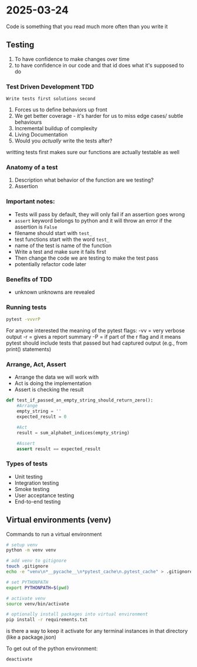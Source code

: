 # 2025-03-24
Code is something that you read much more often than you write it
## Testing
1. To have confidence to make changes over time
2. to have confidence in our code and that id does what it's supposed to do

### Test Driven Development TDD
    Write tests first solutions second
1. Forces us to define behaviors up front
2. We get better coverage - it's harder for us to miss edge cases/ subtle behaviours
3. Incremental buildup of complexity
4. Living Documentation
5. Would you *actually* write the tests after?

writting tests first makes sure our functions are actually testable as well
### Anatomy of a test
1. Description
    what behavior of the function are we testing?
2. Assertion

### Important notes:
- Tests will pass by default, they will only fail if an assertion goes wrong
- `assert` keyword belongs to python and it will throw an error if the assertion is `False`
- filename should start with `test_`
- test functions start with the word `test_`
- name of the test is name of the function
- Write a test and make sure it fails first
- Then change the code we are testing to make the test pass
- potentially refactor code later

### Benefits of TDD
- unknown unknowns are revealed


### Running tests
```bash
pytest -vvvrP

```
For anyone interested the meaning of the pytest flags:
-vv = very verbose output
-r = gives a report summary
-P = if part of the r flag and it means pytest should include tests that passed but had captured output (e.g., from print() statements)

### Arrange, Act, Assert
- Arrange the data we will work with
- Act is doing the implementation
- Assert is checking the result
```python
def test_if_passed_an_empty_string_should_return_zero():
    #Arrange
    empty_string = ''
    expected_result = 0

    #Act
    result = sum_alphabet_indices(empty_string)

    #Assert
    assert result == expected_result
```

### Types of tests
- Unit testing
- Integration testing
- Smoke testing
- User acceptance testing
- End-to-end testing

## Virtual environments (venv)
Commands to run a virtual environment
```bash
# setup venv
python -m venv venv 

# add venv to gitignore
touch .gitignore
echo -e "venv\n*__pycache__\n*pytest_cache\n.pytest_cache" > .gitignore

# set PYTHONPATH
export PYTHONPATH=$(pwd)

# activate venv
source venv/bin/activate

# optionally install packages into virtual environment
pip install -r requirements.txt
```
is there a way to keep it activate for any terminal instances in that directory (like a package.json) 

To get out of the python environment:
```bash
deactivate
```

